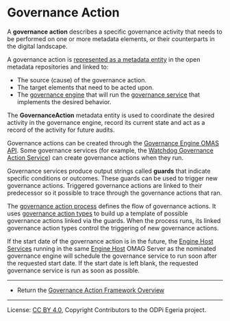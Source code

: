 <!-- SPDX-License-Identifier: CC-BY-4.0 -->
<!-- Copyright Contributors to the ODPi Egeria project. -->


# Governance Action

A **governance action** describes a specific governance activity
that needs to be performed on one or more metadata elements, or
their counterparts in the digital landscape.

A governance action is 
[represented as a metadata entity](https://egeria-project.org/types/4/0463-Governance-Actions)
in the open metadata repositories and linked to:

* The source (cause) of the governance action.
* The target elements that need to be acted upon.
* The [governance engine](https://egeria-project.org/concepts/governance-engine) that will
  run the [governance service](https://egeria-project.org/concepts/governance-service) that implements
  the desired behavior.
  
The **GovernanceAction** metadata entity is used to coordinate
the desired activity in the governance engine, record its current state and
act as a record of the activity for future audits.

Governance actions can be created through the [Governance Engine OMAS API](https://egeria-project.org/services/omas/governance-engine/overview).
Some governance services (for example, the 
[Watchdog Governance Action Service](../../../frameworks/governance-action-framework/docs/watchdog-governance-service.md))
can create governance actions when they run.  

Governance services produce output strings called **guards** that indicate specific
conditions or outcomes.  These guards can be used to trigger new governance actions.
Triggered governance actions are linked to their predecessor so it possible to trace
through the governance actions that ran.

The [governance action process](governance-action-process.md) defines the flow of governance
actions.  It uses [governance action types](governance-action-type.md) to build up a template of
possible governance actions linked via the guards.
When the process runs, its linked governance action types control the triggering of new
governance actions.

If the start date of the governance action is in the future, the
[Engine Host Services](../../../governance-servers/engine-host-services)
running in the same [Engine Host](https://egeria-project.org/concepts/engine-host)
OMAG Server as the nominated governance engine will schedule the
governance service to run soon after the requested start date.
If the start date is left blank, the requested governance service is run
as soon as possible.



----
* Return the [Governance Action Framework Overview](..)

----
License: [CC BY 4.0](https://creativecommons.org/licenses/by/4.0/),
Copyright Contributors to the ODPi Egeria project.